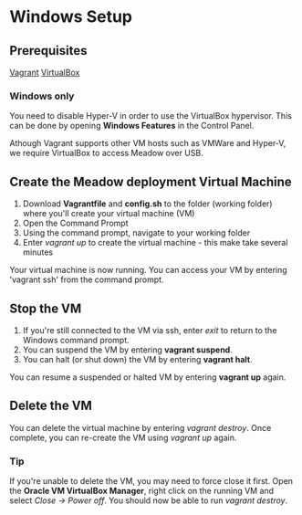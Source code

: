 # Windows Setup

## Prerequisites
[Vagrant](https://www.vagrantup.com)
[VirtualBox](https://www.virtualbox.org)

### Windows only
You need to disable Hyper-V in order to use the VirtualBox hypervisor. This can be done by opening **Windows Features** in the Control Panel.

Athough Vagrant supports other VM hosts such as VMWare and Hyper-V, we require VirtualBox to access Meadow over USB.

## Create the Meadow deployment Virtual Machine
1. Download **Vagrantfile** and **config.sh** to the folder (working folder) where you'll create your virtual machine (VM)
2. Open the Command Prompt
3. Using the command prompt, navigate to your working folder
4. Enter *vagrant up* to create the virtual machine - this make take several minutes

Your virtual machine is now running. You can access your VM by entering 'vagrant ssh' from the command prompt.

## Stop the VM
1. If you're still connected to the VM via ssh, enter *exit* to return to the Windows command prompt.
1. You can suspend the VM by entering **vagrant suspend**. 
1. You can halt (or shut down) the VM by entering **vagrant halt**.

You can resume a suspended or halted VM by entering **vagrant up** again.

## Delete the VM
You can delete the virtual machine by entering *vagrant destroy*. Once complete, you can re-create the VM using *vagrant up* again.

### Tip
If you're unable to delete the VM, you may need to force close it first. Open the **Oracle VM VirtualBox Manager**, right click on the running VM and select *Close -> Power off*. You should now be able to run *vagrant destroy*.
